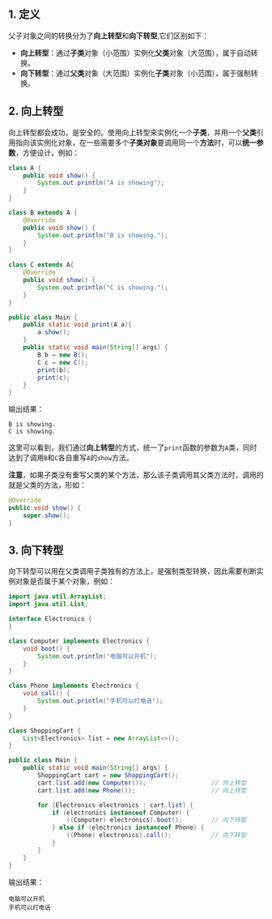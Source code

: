 ## 1. 定义

父子对象之间的转换分为了**向上转型**和**向下转型**,它们区别如下：

- **向上转型**：通过**子类**对象（小范围）实例化**父类**对象（大范围），属于自动转换。
- **向下转型**：通过**父类**对象（大范围）实例化**子类**对象（小范围），属于强制转换。

## 2. 向上转型

向上转型都会成功，是安全的。使用向上转型来实例化一个**子类**，并用一个**父类**引用指向该实例化对象，在一些需要多个**子类对象**要调用同一个**方法**时，可以**统一参数**，方便设计，例如：

```java
class A {
    public void show() {
        System.out.println("A is showing");
    }
}

class B extends A {
    @Override
    public void show() {
        System.out.println("B is showing.");
    }
}

class C extends A{
    @Override
    public void show() {
        System.out.println("C is showing.");
    }
}

public class Main {
    public static void print(A a){
        a.show();
    }
    public static void main(String[] args) {
        B b = new B();
        C c = new C();
        print(b);
        print(c);
    }
}
```

输出结果：

```
B is showing.
C is showing.
```

这里可以看到，我们通过**向上转型**的方式，统一了`print`函数的参数为`A`类，同时达到了调用`B`和`C`各自重写`A`的`show`方法。

**注意**，如果子类没有重写父类的某个方法，那么该子类调用其父类方法时，调用的就是父类的方法，形如：

```java
@Override
public void show() {
	super.show();
}
```

## 3. 向下转型

向下转型可以用在父类调用子类独有的方法上，是强制类型转换，因此需要判断实例对象是否属于某个对象，例如：

```java
import java.util.ArrayList;
import java.util.List;

interface Electronics {
}

class Computer implements Electronics {
    void boot() {
        System.out.println("电脑可以开机");
    }
}

class Phone implements Electronics {
    void call() {
        System.out.println("手机可以打电话");
    }
}

class ShoppingCart {
    List<Electronics> list = new ArrayList<>();
}

public class Main {
    public static void main(String[] args) {
        ShoppingCart cart = new ShoppingCart();
        cart.list.add(new Computer());       			// 向上转型
        cart.list.add(new Phone());          			// 向上转型

        for (Electronics electronics : cart.list) {
            if (electronics instanceof Computer) {
                ((Computer) electronics).boot();		// 向下转型
            } else if (electronics instanceof Phone) {
                ((Phone) electronics).call();			// 向下转型
            }
        }
    }
}
```

输出结果：

```
电脑可以开机
手机可以打电话
```